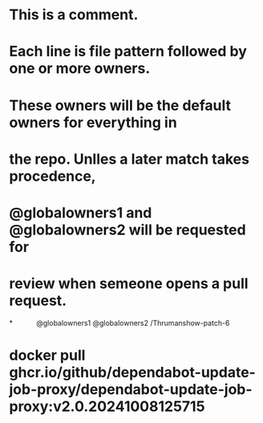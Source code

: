 # This is a comment.
# Each line is file pattern followed by one or more owners. 

# These owners will be the default owners for everything in
# the repo. Unlles a later match takes procedence,
# @globalowners1 and @globalowners2 will be requested for
# review when semeone opens a pull request.
*            @globalowners1 @globalowners2
/Thrumanshow-patch-6
# docker pull ghcr.io/github/dependabot-update-job-proxy/dependabot-update-job-proxy:v2.0.20241008125715
